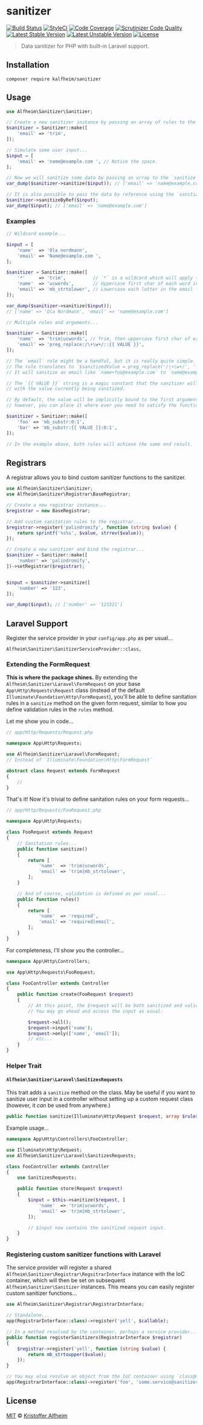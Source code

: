# sanitizer    

[![Build Status](https://travis-ci.org/kalfheim/sanitizer.svg?branch=master)](https://travis-ci.org/kalfheim/sanitizer)
[![StyleCI](https://styleci.io/repos/54579807/shield)](https://styleci.io/repos/54579807)
[![Code Coverage](https://scrutinizer-ci.com/g/kalfheim/sanitizer/badges/coverage.png?b=master)](https://scrutinizer-ci.com/g/kalfheim/sanitizer/?branch=master)
[![Scrutinizer Code Quality](https://scrutinizer-ci.com/g/kalfheim/sanitizer/badges/quality-score.png?b=master)](https://scrutinizer-ci.com/g/kalfheim/sanitizer/?branch=master)
[![Latest Stable Version](https://poser.pugx.org/kalfheim/sanitizer/v/stable)](https://packagist.org/packages/kalfheim/sanitizer)
[![Latest Unstable Version](https://poser.pugx.org/kalfheim/sanitizer/v/unstable)](https://packagist.org/packages/kalfheim/sanitizer)
[![License](https://poser.pugx.org/kalfheim/sanitizer/license)](https://packagist.org/packages/kalfheim/sanitizer)

> Data sanitizer for PHP with built-in Laravel support.

## Installation

    composer require kalfheim/sanitizer

## Usage

``` php
use Alfheim\Sanitizer\Sanitizer;

// Create a new sanitizer instance by passing an array of rules to the `Sanitizer::make` method...
$sanitizer = Sanitizer::make([
    'email' => 'trim',
]);

// Simulate some user input...
$input = [
    'email' => 'name@example.com ', // Notice the space.
];

// Now we will sanitize some data by passing an array to the `sanitize` method...
var_dump($sanitizer->sanitize($input)); // ['email' => 'name@example.com']

// It is also possible to pass the data by reference using the `sanitizeByRef` method...
$sanitizer->sanitizeByRef($input);
var_dump($input); // ['email' => 'name@example.com']
```

### Examples

``` php
// Wildcard example...

$input = [
    'name'  => 'Ola nordmann',
    'email' => 'Name@example.com ',
];

$sanitizer = Sanitizer::make([
    '*'     => 'trim',          // `*` is a wildcard which will apply to all fields.
    'name'  => 'ucwords',       // Uppercase first char of each word in the name field.
    'email' => 'mb_strtolower', // Lowercase each letter in the email field.
]);

var_dump($sanitizer->sanitize($input));
// ['name' => 'Ola Nordmann', 'email' => 'name@example.com']
```

``` php
// Multiple rules and arguments...

$sanitizer = Sanitizer::make([
    'name'  => 'trim|ucwords', // Trim, then uppercase first char of each word.
    'email' => 'preg_replace:/\+\w+/::{{ VALUE }}',
]);

// The `email` rule might be a handful, but it is really quite simple. 
// The rule translates to `$sanitizedValue = preg_replace('/\+\w+/', '', $value)`.
// It will sanitize an email like `name+foo@example.com` to `name@example.com`.

// The `{{ VALUE }}` string is a magic constant that the sanitizer will replace
// with the value currently being sanitized.

// By default, the value will be implicitly bound to the first argument in the list,
// however, you can place it where ever you need to satisfy the function being called.

$sanitizer = Sanitizer::make([
    'foo' => 'mb_substr:0:1',
    'bar' => 'mb_substr:{{ VALUE }}:0:1',
]);

// In the example above, both rules will achieve the same end result.
```

## Registrars

A registrar allows you to bind custom sanitizer functions to the sanitizer.

``` php
use Alfheim\Sanitizer\Sanitizer;
use Alfheim\Sanitizer\Registrar\BaseRegistrar;

// Create a new registrar instance...
$registrar = new BaseRegistrar;

// Add custom sanitation rules to the registrar...
$registrar->register('palindromify', function (string $value) {
    return sprintf('%s%s', $value, strrev($value));
});

// Create a new sanitizer and bind the registrar...
$sanitizer = Sanitizer::make([
    'number' => 'palindromify',
])->setRegistrar($registrar);


$input = $sanitizer->sanitize([
    'number' => '123',
]);

var_dump($input); // ['number' => '123321']
```

## Laravel Support

Register the service provider in your `config/app.php` as per usual...

    Alfheim\Sanitizer\SanitizerServiceProvider::class,

### Extending the FormRequest

**This is where the package shines.**
By extending the `Alfheim\Sanitizer\Laravel\FormRequest` on your base `App\Http\Requests\Request` class (instead of the default `Illuminate\Foundation\Http\FormRequest`), you'll be able to define sanitation rules in a `sanitize` method on the given form request, similar to how you define validation rules in the `rules` method.

Let me show you in code...

``` php
// app/Http/Requests/Request.php

namespace App\Http\Requests;

use Alfheim\Sanitizer\Laravel\FormRequest;
// Instead of `Illuminate\Foundation\Http\FormRequest`

abstract class Request extends FormRequest
{
    //
}
```

That's it! Now it's trivial to define sanitation rules on your form requests...

``` php
// app/Http/Requests/FooRequest.php

namespace App\Http\Requests;

class FooRequest extends Request
{
    // Sanitation rules...
    public function sanitize()
    {
        return [
            'name'  => 'trim|ucwords',
            'email' => 'trim|mb_strtolower',
        ];
    }

    // And of course, validation is defined as per usual...
    public function rules()
    {
        return [
            'name'  => 'required',
            'email' => 'required|email',
        ];
    }
}
```

For completeness, I'll show you the controller...

``` php
namespace App\Http\Controllers;

use App\Http\Requests\FooRequest;

class FooController extends Controller
{
    public function create(FooRequest $request)
    {
        // At this point, the $request will be both sanitized and validated.
        // You may go ahead and access the input as usual:

        $request->all();
        $request->input('name');
        $request->only(['name', 'email']);
        // etc...
    }
}
```

### Helper Trait

#### `Alfheim\Sanitizer\Laravel\SanitizesRequests`

This trait adds a `sanitize` method on the class.
May be useful if you want to sanitize user input in a controller without setting up a custom request class (however, it _can_ be used from anywhere.)

``` php
public function sanitize(Illuminate\Http\Request $request, array $ruleset): array
```

Example usage...

``` php
namespace App\Http\Controllers\FooController;

use Illuminate\Http\Request;
use Alfheim\Sanitizer\Laravel\SanitizesRequests;

class FooController extends Controller
{
    use SanitizesRequests;

    public function store(Request $request)
    {
        $input = $this->sanitize($request, [
            'name'  => 'trim|ucwords',
            'email' => 'trim|mb_strtolower',
        ]);

        // $input now contains the sanitized request input.
    }
}
```

### Registering custom sanitizer functions with Laravel

The service provider will register a shared `Alfheim\Sanitizer\Registrar\RegsitrarInterface` instance with the IoC container, which will then be set on subsequent `Alfheim\Sanitizer\Sanitizer` instances. This means you can easily register custom sanitizer functions...

``` php
use Alfheim\Sanitizer\Registrar\RegistrarInterface;

// Standalone...
app(RegistrarInterface::class)->register('yell', $callable);

// In a method resolved by the container, perhaps a service provider...
public function registerSanitizers(RegistrarInterface $registrar)
{
    $registrar->register('yell', function (string $value) {
        return mb_strtoupper($value);
    });
}

// You may also resolve an object from the IoC container using `class@method` notation...
app(RegistrarInterface::class)->register('foo', 'some.service@sanitizerMethod');
```

## License

[MIT](LICENSE) &copy; [Kristoffer Alfheim](http://github.com/kalfheim)
